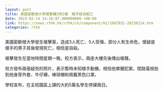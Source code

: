 ```yaml
---
layout: post
title: 美國密歇根大學槍擊釀3死5傷　槍手疑自殺亡
date: 2023-02-14 14:16:07.000000000 +08:00
link: https://news.rthk.hk/rthk/ch/component/k2/1687831-20230214.htm
categories: rthk
---
```


美國密歇根大學發生槍擊案，造成3人死亡、5人受傷，部分人有生命危，懷疑是槍手的男子其後發現死亡，相信是自殺。

槍擊發生在當地時間星期一晚，校方表示，兩座大樓先後傳出槍聲。

校方發布兩張疑兇的照片，表示暫時未知槍手動機，相信他單獨犯案，閉路電視拍到他身穿外套、牛仔褲，棒球帽和佩戴黑色口罩。

學校宣布，在主校園區上課的大約5萬名學生停課兩日。

